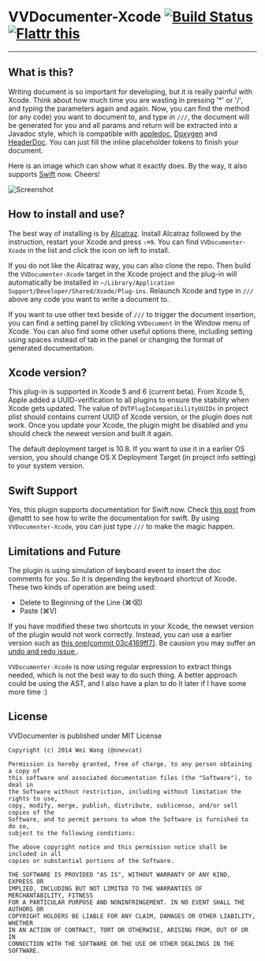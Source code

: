 # VVDocumenter-Xcode [![Build Status](https://api.travis-ci.org/onevcat/VVDocumenter-Xcode.svg)](https://travis-ci.org/onevcat/VVDocumenter-Xcode) <a href="https://flattr.com/submit/auto?user_id=onevcat&url=https%3A%2F%2Fgithub.com%2Fonevcat%2FVVDocumenter-Xcode" target="_blank"><img src="http://api.flattr.com/button/flattr-badge-large.png" alt="Flattr this" title="Flattr this" border="0"></a>
---

## What is this?

Writing document is so important for developing, but it is really painful with Xcode. Think about how much time you are wasting in pressing '*' or '/', and typing the parameters again and again. Now, you can find the method (or any code) you want to document to, and type in `///`, the document will be generated for you and all params and return will be extracted into a Javadoc style, which is compatible with [appledoc](https://github.com/tomaz/appledoc), [Doxygen](http://www.stack.nl/~dimitri/doxygen/) and [HeaderDoc](https://developer.apple.com/library/mac/documentation/DeveloperTools/Conceptual/HeaderDoc/intro/intro.html). You can just fill the inline placeholder tokens to finish your document.

Here is an image which can show what it exactly does. By the way, it also supports [Swift](https://developer.apple.com/swift/) now. Cheers!

![Screenshot](https://raw.github.com/onevcat/VVDocumenter-Xcode/master/ScreenShot.gif)

## How to install and use?

The best way of installing is by [Alcatraz](http://alcatraz.io). Install Alcatraz followed by the instruction, restart your Xcode and press `⇧⌘9`. You can find `VVDocumenter-Xcode` in the list and click the icon on left to install.

If you do not like the Alcatraz way, you can also clone the repo. Then build the `VVDocumenter-Xcode` target in the Xcode project and the plug-in will automatically be installed in `~/Library/Application Support/Developer/Shared/Xcode/Plug-ins`. Relaunch Xcode and type in `///` above any code you want to write a document to.

If you want to use other text beside of `///` to trigger the document insertion, you can find a setting panel by clicking `VVDocument` in the Window menu of Xcode. You can also find some other useful options there, including setting using spaces instead of tab in the panel or changing the format of generated documentation.

## Xcode version?

This plug-in is supported in Xcode 5 and 6 (current beta). From Xcode 5, Apple added a UUID-verification to all plugins to ensure the stability when Xcode gets updated. The value of `DVTPlugInCompatibilityUUIDs` in project plist should contains current UUID of Xcode version, or the plugin does not work. Once you update your Xcode, the plugin might be disabled and you should check the newest version and built it again.

The default deployment target is 10.8. If you want to use it in a earlier OS version, you should change OS X Deployment Target (in project info setting) to your system version.

## Swift Support

Yes, this plugin supports documentation for Swift now. Check [this post](http://nshipster.com/swift-documentation/) from @mattt to see how to write the documentation for swift. By using `VVDocumenter-Xcode`, you can just type `///` to make the magic happen.

## Limitations and Future

The plugin is using simulation of keyboard event to insert the doc comments for you. So it is depending the keyboard shortcut of Xcode. These two kinds of operation are being used:

* Delete to Beginning of the Line (⌘⌫)
* Paste (⌘V)

If you have modified these two shortcuts in your Xcode, the newset version of the plugin would not work correctly. Instead, you can use a earlier version such as [this one(commit 03c4169ff7)](https://github.com/onevcat/VVDocumenter-Xcode/tree/03c4169ff79b618b9fd3db93dd96652a522ad3e0). Be causion you may suffer an [undo and redo issue ](https://github.com/onevcat/VVDocumenter-Xcode/issues/3).

`VVDocumenter-Xcode` is now using regular expression to extract things needed, which is not the best way to do such thing. A better approach could be using the AST, and I also have a plan to do it later if I have some more time :)

## License

VVDocumenter is published under MIT License

    Copyright (c) 2014 Wei Wang (@onevcat)
    
    Permission is hereby granted, free of charge, to any person obtaining a copy of
    this software and associated documentation files (the "Software"), to deal in
    the Software without restriction, including without limitation the rights to use,
    copy, modify, merge, publish, distribute, sublicense, and/or sell copies of the
    Software, and to permit persons to whom the Software is furnished to do so,
    subject to the following conditions:
    
    The above copyright notice and this permission notice shall be included in all
    copies or substantial portions of the Software.
    
    THE SOFTWARE IS PROVIDED "AS IS", WITHOUT WARRANTY OF ANY KIND, EXPRESS OR
    IMPLIED, INCLUDING BUT NOT LIMITED TO THE WARRANTIES OF MERCHANTABILITY, FITNESS
    FOR A PARTICULAR PURPOSE AND NONINFRINGEMENT. IN NO EVENT SHALL THE AUTHORS OR
    COPYRIGHT HOLDERS BE LIABLE FOR ANY CLAIM, DAMAGES OR OTHER LIABILITY, WHETHER
    IN AN ACTION OF CONTRACT, TORT OR OTHERWISE, ARISING FROM, OUT OF OR IN
    CONNECTION WITH THE SOFTWARE OR THE USE OR OTHER DEALINGS IN THE SOFTWARE.
